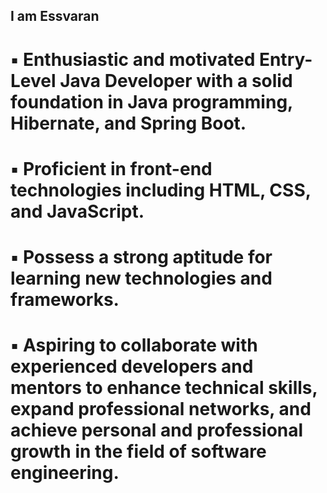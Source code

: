 ## I am Essvaran
# ▪	Enthusiastic and motivated Entry-Level Java Developer with a solid foundation in Java programming, Hibernate, and Spring Boot. 
# ▪	Proficient in front-end technologies including HTML, CSS, and JavaScript. 
# ▪	Possess a strong aptitude for learning new technologies and frameworks. 
# ▪	Aspiring to collaborate with experienced developers and mentors to enhance technical skills, expand professional networks, and achieve personal and professional growth in the field of software engineering.


